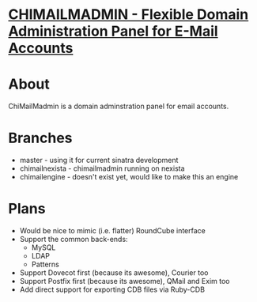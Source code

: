 # [CHIMAILMADMIN - Flexible Domain Administration Panel for E-Mail Accounts](http://www.chimailmadmin.com/)

About
=====

ChiMailMadmin is a domain adminstration panel for email accounts.


Branches
========

* master - using it for current sinatra development
* chimailnexista - chimailmadmin running on nexista
* chimailengine - doesn't exist yet, would like to make this an engine

Plans
=====

* Would be nice to mimic (i.e. flatter) RoundCube interface
* Support the common back-ends:
    * MySQL
    * LDAP
    * Patterns
* Support Dovecot first (because its awesome), Courier too
* Support Postfix first (because its awesome), QMail and Exim too
* Add direct support for exporting CDB files via Ruby-CDB
